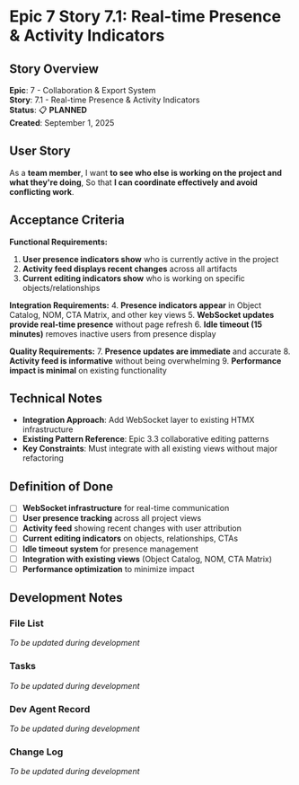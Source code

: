 # Epic 7 Story 7.1: Real-time Presence & Activity Indicators

## Story Overview

**Epic**: 7 - Collaboration & Export System  
**Story**: 7.1 - Real-time Presence & Activity Indicators  
**Status**: 📋 **PLANNED**  
**Created**: September 1, 2025

## User Story

As a **team member**,
I want **to see who else is working on the project and what they're doing**,
So that **I can coordinate effectively and avoid conflicting work**.

## Acceptance Criteria

**Functional Requirements:**

1. **User presence indicators show** who is currently active in the project
2. **Activity feed displays recent changes** across all artifacts
3. **Current editing indicators show** who is working on specific objects/relationships

**Integration Requirements:**
4. **Presence indicators appear** in Object Catalog, NOM, CTA Matrix, and other key views
5. **WebSocket updates provide real-time presence** without page refresh
6. **Idle timeout (15 minutes)** removes inactive users from presence display

**Quality Requirements:**
7. **Presence updates are immediate** and accurate
8. **Activity feed is informative** without being overwhelming
9. **Performance impact is minimal** on existing functionality

## Technical Notes

- **Integration Approach**: Add WebSocket layer to existing HTMX infrastructure
- **Existing Pattern Reference**: Epic 3.3 collaborative editing patterns
- **Key Constraints**: Must integrate with all existing views without major refactoring

## Definition of Done

- [ ] **WebSocket infrastructure** for real-time communication
- [ ] **User presence tracking** across all project views
- [ ] **Activity feed** showing recent changes with user attribution
- [ ] **Current editing indicators** on objects, relationships, CTAs
- [ ] **Idle timeout system** for presence management
- [ ] **Integration with existing views** (Object Catalog, NOM, CTA Matrix)
- [ ] **Performance optimization** to minimize impact

## Development Notes

### File List
*To be updated during development*

### Tasks
*To be updated during development*

### Dev Agent Record
*To be updated during development*

### Change Log
*To be updated during development*
